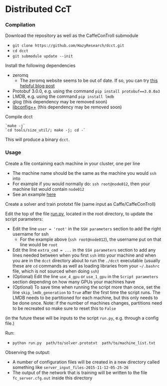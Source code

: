 # Distributed CcT

### Compilation

Download the repository as well as the CaffeConTroll submodule

  - `git clone https://github.com/HazyResearch/dcct.git`
  - `cd dcct`
  - `git submodule update --init`

Install the following dependencies

  - zeromq
     - The zeromq website seems to be out of date. If so, you can try [this helpful blog post](https://tuananh.org/2015/06/16/how-to-install-zeromq-on-ubuntu/)
  - Protobuf 3.0.0, e.g. using the command `pip install protobuf==3.0.0a3`
  - LMDB, e.g. using the command `pip install lmdb`
  - glog (this dependency may be removed soon)
  - [libconfig++](http://www.hyperrealm.com/libconfig/) (this dependency may be removed soon)
  
Compile dcct

    `make -j`
    `cd tools/size_util/; make -j; cd -`
    
This will produce a binary `dcct`.

### Usage

Create a file containing each machine in your cluster, one per line

  - The machine name should be the same as the machine you would `ssh` into
  - For example if you would normally do: `ssh root@node012`, then your machine list would contain `node012`
  - See an example [here](example/machine_list.txt)

Create a solver and train prototxt file (same input as Caffe/CaffeConTroll)

Edit the top of the file [run.py](run.py), located in the root directory, to update the script parameters:

  - Edit the line `user = 'root'` in the `SSH parameters` section to add the right username for ssh
     - For the example above (`ssh root@node012`), the username put on that line would be `root`
  - Edit the line `extra_cmd = ...` in the `SSH parameters` section to add any lines needed between when you first `ssh` into your machine and when you are in the `dcct` directory about to run the `./dcct` executable (usually these are `cd` commands as well as loading libraries from your `~/.bashrc` file, which is not sourced when doing `ssh`)
  - (Optional) Edit the line `use_4_gpu` or `use_1_gpu` in the `Script parameters` section depending on how many GPUs your machines have
  - (Optional) To save time when running the script more than once, set the line `skip_lmdb_generation` to `True` after the first time the script runs. The LMDB needs to be partitioned for each machine, but this only needs to be done once. Note: if the number of machines changes, partitions need to be recreated so make sure to reset this to `False`

(in the future these will be inputs to the script `run.py`, e.g. through a config file.)
  
Run:

  - `python run.py  path/to/solver.prototxt  path/to/machine_list.txt`

Observing the output:

  - A number of configuration files will be created in a new directory called something like `server_input_files-2015-11-12-05-25-26`
  - The output of the network that is training will be written to the file `fc_server.cfg.out` inside this directory
